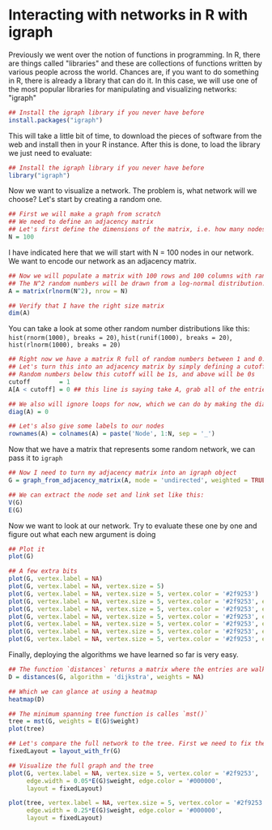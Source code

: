# Interacting with networks in R with igraph
Previously we went over the notion of functions in programming. 
In R, there are things called "libraries" and these are collections of functions written by various people across the world.
Chances are, if you want to do something in R, there is already a library that can do it.
In this case, we will use one of the most popular libraries for manipulating and visualizing networks: "igraph"

```r
## Install the igraph library if you never have before
install.packages("igraph")
```
This will take a little bit of time, to download the pieces of software from the web and install then in your R instance.
After this is done, to load the library we just need to evaluate:


```r
## Install the igraph library if you never have before
library("igraph")
```

Now we want to visualize a network. The problem is, what network will we choose? Let's start by creating a random one.


```r
## First we will make a graph from scratch
## We need to define an adjacency matrix
## Let's first define the dimensions of the matrix, i.e. how many nodes we have
N = 100
```

I have indicated here that we will start with N = 100 nodes in our network. 
We want to encode our network as an adjacency matrix.

```r
## Now we will populate a matrix with 100 rows and 100 columns with random numbers.
## The N^2 random numbers will be drawn from a log-normal distribution.
A = matrix(rlnorm(N^2), nrow = N)

## Verify that I have the right size matrix
dim(A)
```

You can take a look at some other random number distributions like this: 
`hist(rnorm(1000), breaks = 20)`, `hist(runif(1000), breaks = 20)`, `hist(rlnorm(1000), breaks = 20)`

```r
## Right now we have a matrix R full of random numbers between 1 and 0.
## Let's turn this into an adjacency matrix by simply defining a cutoff.
## Random numbers below this cutoff will be 1s, and above will be 0s
cutoff        = 1
A[A < cutoff] = 0 ## this line is saying take A, grab all of the entries where A < my cutoff, and set those to 0

## We also will ignore loops for now, which we can do by making the diagonal entries 0
diag(A) = 0

## Let's also give some labels to our nodes
rownames(A) = colnames(A) = paste('Node', 1:N, sep = '_')
```

Now that we have a matrix that represents some random network, we can pass it to `igraph`

```r
## Now I need to turn my adjacency matrix into an igraph object
G = graph_from_adjacency_matrix(A, mode = 'undirected', weighted = TRUE)

## We can extract the node set and link set like this:
V(G)
E(G)
```

Now we want to look at our network. Try to evaluate these one by one and figure out what each new argument is doing

```r
## Plot it
plot(G)

## A few extra bits
plot(G, vertex.label = NA)
plot(G, vertex.label = NA, vertex.size = 5)
plot(G, vertex.label = NA, vertex.size = 5, vertex.color = '#2f9253')
plot(G, vertex.label = NA, vertex.size = 5, vertex.color = '#2f9253', edge.width = 2)
plot(G, vertex.label = NA, vertex.size = 5, vertex.color = '#2f9253', edge.width = 0.25*E(G)$weight)
plot(G, vertex.label = NA, vertex.size = 5, vertex.color = '#2f9253', edge.width = 0.25*E(G)$weight, edge.color = '#000000')
plot(G, vertex.label = NA, vertex.size = 5, vertex.color = '#2f9253', edge.width = 0.25*E(G)$weight, edge.color = '#000000', layout = layout_on_grid(G))
plot(G, vertex.label = NA, vertex.size = 5, vertex.color = '#2f9253', edge.width = 0.25*E(G)$weight, edge.color = '#000000', layout = layout_with_kk(G))
plot(G, vertex.label = NA, vertex.size = 5, vertex.color = '#2f9253', edge.width = 0.25*E(G)$weight, edge.color = '#000000', layout = layout_with_fr(G))
```

Finally, deploying the algorithms we have learned so far is very easy.

```r
## The function `distances` returns a matrix where the entries are walk lengths between pairs of nodes
D = distances(G, algorithm = 'dijkstra', weights = NA)

## Which we can glance at using a heatmap
heatmap(D)

## The minimum spanning tree function is calles `mst()`
tree = mst(G, weights = E(G)$weight)
plot(tree)

## Let's compare the full network to the tree. First we need to fix the positions of our nodes
fixedLayout = layout_with_fr(G)

## Visualize the full graph and the tree
plot(G, vertex.label = NA, vertex.size = 5, vertex.color = '#2f9253',
     edge.width = 0.05*E(G)$weight, edge.color = '#000000',
     layout = fixedLayout)

plot(tree, vertex.label = NA, vertex.size = 5, vertex.color = '#2f9253',
     edge.width = 0.25*E(G)$weight, edge.color = '#000000',
     layout = fixedLayout)
```
